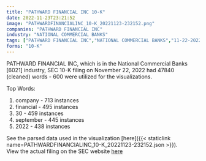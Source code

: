 ```yaml
---
title: "PATHWARD FINANCIAL INC 10-K"
date: 2022-11-23T23:21:52
image: "PATHWARDFINANCIALINC_10-K_20221123-232152.png"
companies: "PATHWARD FINANCIAL INC"
industry: "NATIONAL COMMERCIAL BANKS"
tags: ["PATHWARD FINANCIAL INC","NATIONAL COMMERCIAL BANKS","11-22-2022","10-K"]
forms: "10-K"
---
```

PATHWARD FINANCIAL INC, which is in the National Commercial Banks [6021] industry, SEC 10-K filing on November 22, 2022 had 47840 (cleaned) words - 600 were utilized for the visualizations.

Top Words:
1. company - 713 instances
2. financial - 495 instances
3. 30 - 459 instances
4. september - 445 instances
5. 2022 - 438 instances


See the parsed data used in the visualization [here]({{< staticlink name=PATHWARDFINANCIALINC_10-K_20221123-232152.json >}}).  
View the actual filing on the SEC website [here](https://www.sec.gov/Archives/edgar/data/907471/0000907471-22-000156.txt)